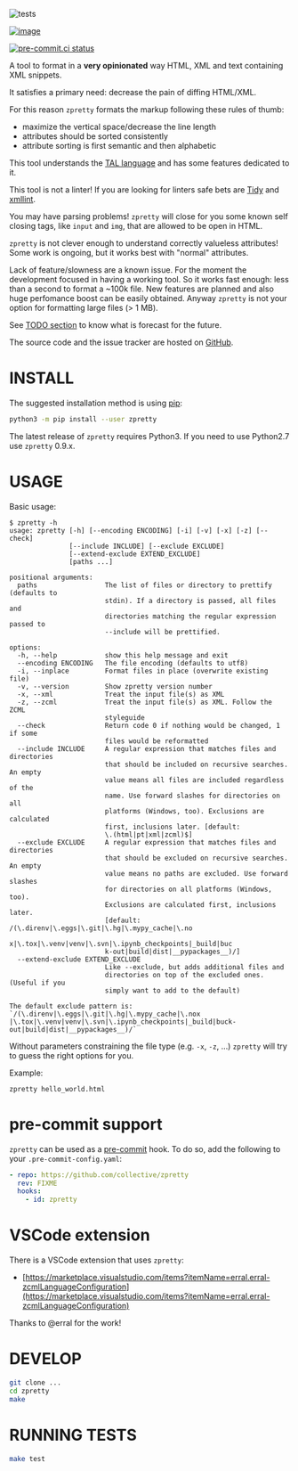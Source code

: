 ![tests](https://github.com/collective/zpretty/workflows/tests/badge.svg)

[![image](https://coveralls.io/repos/github/collective/zpretty/badge.svg?branch=master)](https://coveralls.io/github/collective/zpretty?branch=master)

[![pre-commit.ci status](https://results.pre-commit.ci/badge/github/collective/zpretty/master.svg)](https://results.pre-commit.ci/latest/github/collective/zpretty/master)

A tool to format in a **very opinionated** way HTML, XML and text
containing XML snippets.

It satisfies a primary need: decrease the pain of diffing HTML/XML.

For this reason `zpretty` formats the markup following these rules of
thumb:

- maximize the vertical space/decrease the line length
- attributes should be sorted consistently
- attribute sorting is first semantic and then alphabetic

This tool understands the [TAL
language](https://en.wikipedia.org/wiki/Template_Attribute_Language) and
has some features dedicated to it.

This tool is not a linter! If you are looking for linters safe bets are
[Tidy](https://www.html-tidy.org/) and
[xmllint](http://xmlsoft.org/xmllint.html).

You may have parsing problems! `zpretty` will close for you some known
self closing tags, like `input` and `img`, that are allowed to be open
in HTML.

`zpretty` is not clever enough to understand correctly valueless
attributes! Some work is ongoing, but it works best with \"normal\"
attributes.

Lack of feature/slowness are a known issue. For the moment the
development focused in having a working tool. So it works fast enough:
less than a second to format a \~100k file. New features are planned and
also huge perfomance boost can be easily obtained. Anyway `zpretty` is
not your option for formatting large files (\> 1 MB).

See [TODO section](#todo_section) to know what is forecast for the
future.

The source code and the issue tracker are hosted on
[GitHub](https://github.com/collective/zpretty).

# INSTALL

The suggested installation method is using
[pip](https://pypi.python.org/pypi/pip/):

```bash
python3 -m pip install --user zpretty
```

The latest release of `zpretty` requires Python3. If you need to use
Python2.7 use `zpretty` 0.9.x.

# USAGE

Basic usage:

```console
$ zpretty -h
usage: zpretty [-h] [--encoding ENCODING] [-i] [-v] [-x] [-z] [--check]
               [--include INCLUDE] [--exclude EXCLUDE]
               [--extend-exclude EXTEND_EXCLUDE]
               [paths ...]

positional arguments:
  paths                 The list of files or directory to prettify (defaults to
                        stdin). If a directory is passed, all files and
                        directories matching the regular expression passed to
                        --include will be prettified.

options:
  -h, --help            show this help message and exit
  --encoding ENCODING   The file encoding (defaults to utf8)
  -i, --inplace         Format files in place (overwrite existing file)
  -v, --version         Show zpretty version number
  -x, --xml             Treat the input file(s) as XML
  -z, --zcml            Treat the input file(s) as XML. Follow the ZCML
                        styleguide
  --check               Return code 0 if nothing would be changed, 1 if some
                        files would be reformatted
  --include INCLUDE     A regular expression that matches files and directories
                        that should be included on recursive searches. An empty
                        value means all files are included regardless of the
                        name. Use forward slashes for directories on all
                        platforms (Windows, too). Exclusions are calculated
                        first, inclusions later. [default:
                        \.(html|pt|xml|zcml)$]
  --exclude EXCLUDE     A regular expression that matches files and directories
                        that should be excluded on recursive searches. An empty
                        value means no paths are excluded. Use forward slashes
                        for directories on all platforms (Windows, too).
                        Exclusions are calculated first, inclusions later.
                        [default: /(\.direnv|\.eggs|\.git|\.hg|\.mypy_cache|\.no
                        x|\.tox|\.venv|venv|\.svn|\.ipynb_checkpoints|_build|buc
                        k-out|build|dist|__pypackages__)/]
  --extend-exclude EXTEND_EXCLUDE
                        Like --exclude, but adds additional files and
                        directories on top of the excluded ones. (Useful if you
                        simply want to add to the default)

The default exclude pattern is: `/(\.direnv|\.eggs|\.git|\.hg|\.mypy_cache|\.nox
|\.tox|\.venv|venv|\.svn|\.ipynb_checkpoints|_build|buck-
out|build|dist|__pypackages__)/`
```

Without parameters constraining the file type (e.g. `-x`, `-z`, \...)
`zpretty` will try to guess the right options for you.

Example:

```console
zpretty hello_world.html
```

# pre-commit support

`zpretty` can be used as a [pre-commit](https://pre-commit.com/) hook.
To do so, add the following to your `.pre-commit-config.yaml`:

```yaml
- repo: https://github.com/collective/zpretty
  rev: FIXME
  hooks:
    - id: zpretty
```

# VSCode extension

There is a VSCode extension that uses `zpretty`:

- [https://marketplace.visualstudio.com/items?itemName=erral.erral-zcmlLanguageConfiguration](https://marketplace.visualstudio.com/items?itemName=erral.erral-zcmlLanguageConfiguration)

Thanks to @erral for the work!

# DEVELOP

```bash
git clone ...
cd zpretty
make
```

# RUNNING TESTS

```bash
make test
```
